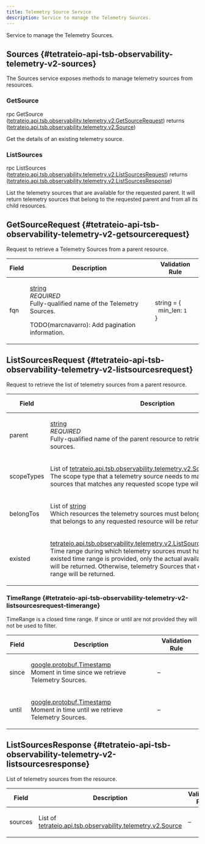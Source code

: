 ```yaml
---
title: Telemetry Source Service
description: Service to manage the Telemetry Sources.
---
```



<!-- WARNING: This page is generated. Please take a look at extensions/plugin-service-bridge-api-docs/src/files/doc/page.ejs -->

Service to manage the Telemetry Sources.


## Sources {#tetrateio-api-tsb-observability-telemetry-v2-sources}

The Sources service exposes methods to manage telemetry sources from resources.


### GetSource

<PanelContent>
<PanelContentCode>

rpc GetSource ([tetrateio.api.tsb.observability.telemetry.v2.GetSourceRequest](../../../../tsb/observability/telemetry/v2/source_service#tetrateio-api-tsb-observability-telemetry-v2-getsourcerequest)) returns ([tetrateio.api.tsb.observability.telemetry.v2.Source](../../../../tsb/observability/telemetry/v2/source#tetrateio-api-tsb-observability-telemetry-v2-source))

</PanelContentCode>



Get the details of an existing telemetry source.

</PanelContent>

### ListSources

<PanelContent>
<PanelContentCode>

rpc ListSources ([tetrateio.api.tsb.observability.telemetry.v2.ListSourcesRequest](../../../../tsb/observability/telemetry/v2/source_service#tetrateio-api-tsb-observability-telemetry-v2-listsourcesrequest)) returns ([tetrateio.api.tsb.observability.telemetry.v2.ListSourcesResponse](../../../../tsb/observability/telemetry/v2/source_service#tetrateio-api-tsb-observability-telemetry-v2-listsourcesresponse))

</PanelContentCode>



List the telemetry sources that are available for the requested parent. It will return telemetry sources that belong
to the requested parent and from all its child resources.

</PanelContent>






## GetSourceRequest {#tetrateio-api-tsb-observability-telemetry-v2-getsourcerequest}

Request to retrieve a Telemetry Sources from a parent resource.



  
<div class="generated-table"></div>

<table>
<thead>
<tr>
<th>Field</th>
<th class="description">Description</th>
<th>Validation Rule</th>
</tr>
</thead>
    
<tr>
<td>


fqn

</td>

<td>

[string](https://developers.google.com/protocol-buffers/docs/proto3#scalar) <br/> _REQUIRED_ <br/> Fully-qualified name of the Telemetry Sources.

TODO(marcnavarro): Add pagination information.

</td>

<td>

string = {<br/>&nbsp;&nbsp;min_len: `1`<br/>}<br/>

</td>
</tr>
    
</table>
  


## ListSourcesRequest {#tetrateio-api-tsb-observability-telemetry-v2-listsourcesrequest}

Request to retrieve the list of telemetry sources from a parent resource.



  
<div class="generated-table"></div>

<table>
<thead>
<tr>
<th>Field</th>
<th class="description">Description</th>
<th>Validation Rule</th>
</tr>
</thead>
    
<tr>
<td>


parent

</td>

<td>

[string](https://developers.google.com/protocol-buffers/docs/proto3#scalar) <br/> _REQUIRED_ <br/> Fully-qualified name of the parent resource to retrieve the telemetry sources.

</td>

<td>

string = {<br/>&nbsp;&nbsp;min_len: `1`<br/>}<br/>

</td>
</tr>
    
<tr>
<td>


scopeTypes

</td>

<td>

List of [tetrateio.api.tsb.observability.telemetry.v2.SourceScopeType](../../../../tsb/observability/telemetry/v2/source#tetrateio-api-tsb-observability-telemetry-v2-sourcescopetype) <br/> The scope type that a telemetry source needs to match.
Telemetry sources that matches any requested scope type will be returned.

</td>

<td>

&ndash;

</td>
</tr>
    
<tr>
<td>


belongTos

</td>

<td>

List of [string](https://developers.google.com/protocol-buffers/docs/proto3#scalar) <br/> Which resources the telemetry sources must belong to.
Telemetry sources that belongs to any requested resource will be returned.

</td>

<td>

&ndash;

</td>
</tr>
    
<tr>
<td>


existed

</td>

<td>

[tetrateio.api.tsb.observability.telemetry.v2.ListSourcesRequest.TimeRange](../../../../tsb/observability/telemetry/v2/source_service#tetrateio-api-tsb-observability-telemetry-v2-listsourcesrequest-timerange) <br/> Time range during which telemetry sources must have existed. If no existed time range is provided, only the actual
available Telemetry sources will be returned. Otherwise, telemetry Sources that existed during the time range will
be returned.

</td>

<td>

&ndash;

</td>
</tr>
    
</table>
  


### TimeRange {#tetrateio-api-tsb-observability-telemetry-v2-listsourcesrequest-timerange}

TimeRange is a closed time range. If since or until are not provided they will not be used to filter.



  
<div class="generated-table"></div>

<table>
<thead>
<tr>
<th>Field</th>
<th class="description">Description</th>
<th>Validation Rule</th>
</tr>
</thead>
    
<tr>
<td>


since

</td>

<td>

[google.protobuf.Timestamp](https://developers.google.com/protocol-buffers/docs/reference/google.protobuf#google.protobuf.Timestamp) <br/> Moment in time since we retrieve Telemetry Sources.

</td>

<td>

&ndash;

</td>
</tr>
    
<tr>
<td>


until

</td>

<td>

[google.protobuf.Timestamp](https://developers.google.com/protocol-buffers/docs/reference/google.protobuf#google.protobuf.Timestamp) <br/> Moment in time until we retrieve Telemetry Sources.

</td>

<td>

&ndash;

</td>
</tr>
    
</table>
  


## ListSourcesResponse {#tetrateio-api-tsb-observability-telemetry-v2-listsourcesresponse}

List of telemetry sources from the resource.



  
<div class="generated-table"></div>

<table>
<thead>
<tr>
<th>Field</th>
<th class="description">Description</th>
<th>Validation Rule</th>
</tr>
</thead>
    
<tr>
<td>


sources

</td>

<td>

List of [tetrateio.api.tsb.observability.telemetry.v2.Source](../../../../tsb/observability/telemetry/v2/source#tetrateio-api-tsb-observability-telemetry-v2-source) <br/> 

</td>

<td>

&ndash;

</td>
</tr>
    
</table>
  



